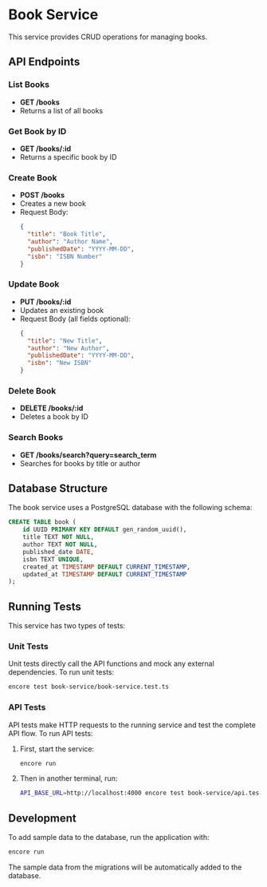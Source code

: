 # Book Service

This service provides CRUD operations for managing books.

## API Endpoints

### List Books
- **GET /books**
- Returns a list of all books

### Get Book by ID
- **GET /books/:id**
- Returns a specific book by ID

### Create Book
- **POST /books**
- Creates a new book
- Request Body:
  ```json
  {
    "title": "Book Title",
    "author": "Author Name",
    "publishedDate": "YYYY-MM-DD",
    "isbn": "ISBN Number"
  }
  ```

### Update Book
- **PUT /books/:id**
- Updates an existing book
- Request Body (all fields optional):
  ```json
  {
    "title": "New Title",
    "author": "New Author",
    "publishedDate": "YYYY-MM-DD",
    "isbn": "New ISBN"
  }
  ```

### Delete Book
- **DELETE /books/:id**
- Deletes a book by ID

### Search Books
- **GET /books/search?query=search_term**
- Searches for books by title or author

## Database Structure

The book service uses a PostgreSQL database with the following schema:

```sql
CREATE TABLE book (
    id UUID PRIMARY KEY DEFAULT gen_random_uuid(),
    title TEXT NOT NULL,
    author TEXT NOT NULL,
    published_date DATE,
    isbn TEXT UNIQUE,
    created_at TIMESTAMP DEFAULT CURRENT_TIMESTAMP,
    updated_at TIMESTAMP DEFAULT CURRENT_TIMESTAMP
);
```

## Running Tests

This service has two types of tests:

### Unit Tests

Unit tests directly call the API functions and mock any external dependencies. To run unit tests:

```bash
encore test book-service/book-service.test.ts
```

### API Tests

API tests make HTTP requests to the running service and test the complete API flow. To run API tests:

1. First, start the service:
   ```bash
   encore run
   ```

2. Then in another terminal, run:
   ```bash
   API_BASE_URL=http://localhost:4000 encore test book-service/api.test.ts
   ```

## Development

To add sample data to the database, run the application with:

```bash
encore run
```

The sample data from the migrations will be automatically added to the database. 
